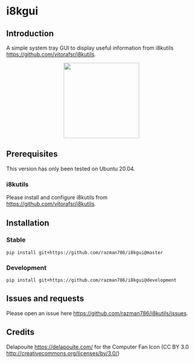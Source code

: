 # i8kgui

## Introduction

A simple system tray GUI to display useful information from i8kutils <https://github.com/vitorafsr/i8kutils>.

<p align="center">
  <img src="https://user-images.githubusercontent.com/7116312/153235426-87a5ee40-73fa-4239-9edc-d241fa68901c.png" width="200" />
</p>

## Prerequisites 

This version has only been tested on Ubuntu 20.04.

### i8kutils

Please install and configure i8kutils from https://github.com/vitorafsr/i8kutils.  

## Installation

### Stable

`pip install git+https://github.com/razman786/i8kgui@master`

### Development

`pip install git+https://github.com/razman786/i8kgui@development`

## Issues and requests

Please open an issue here https://github.com/razman786/i8kutils/issues.

## Credits

Delapouite <https://delapouite.com/> for the Computer Fan Icon (CC BY 3.0 <http://creativecommons.org/licenses/by/3.0/>)


